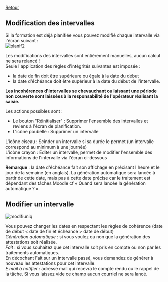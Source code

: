 [Retour](index.md)

## Modification des intervalles  ##  
Si la formation est déjà planifiée vous pouvez modifié chaque intervalle via l'écran suivant :  
![planif2](https://user-images.githubusercontent.com/26385729/69252801-dcd1a600-0bb3-11ea-9037-538885c21bb0.png)

Les modifications des intervalles sont entièrement manuelles, aucun calcul ne sera relancé !  
Seule l'application des règles d'intégrités suivantes est imposée :  
 * la date de fin doit être supérieure ou égale à la date du début
 * la date d'échéance doit être supérieur à la date du début de l'intervalle.  

**Les incohérences d'intervalles se chevauchant ou laissant une période non couverte sont laissées à la responsabilité de l'opérateur réalisant la saisie.**

Les actions possibles sont :
 * Le bouton "Réinitialiser" : Supprimer l'ensemble des intervalles et reviens à l'écran de planification.  
 * L'icône poubelle : Supprimer un intervalle  

L'icône ciseau : Scinder un intervalle si sa durée le permet (un intervalle correspond au minimum à une journée)  
L’icône crayon : Éditer un intervalle, permet de modifier l'ensemble des informations de l'intervalle via l'écran ci-dessous  

**Remarque** : la date d'échéance fait son affichage en précisant l'heure et le jour de la semaine (en anglais). La génération automatique sera lancée à partir de cette date, mais pas à cette date précise car le traitement est dépendant des tâches Moodle cf « Quand sera lancée la génération automatique ? ».

## Modifier un intervalle ##

![modifiuniq](https://user-images.githubusercontent.com/26385729/69415670-5634da00-0d15-11ea-974b-0b72dcc6c9a1.png)  

Vous pouvez changer les dates en respectant les règles de cohérence (date de début < date de fin et échéance > date de début)  
*Génération automatique* : si vous voulez ou non que la génération des attestations soit réalisée.  
*Fait* : si vous souhaitez que cet intervalle soit pris en compte ou non par les traitements automatiques.  
En décochant Fait sur un intervalle passé, vous demandez de générer à nouveau les attestations pour  cet intervalle.  
*E mail à notifier* : adresse mail qui recevra le compte rendu ou le rappel de la tâche. Si vous laissez vide ce champ aucun courriel ne sera lancé.  
